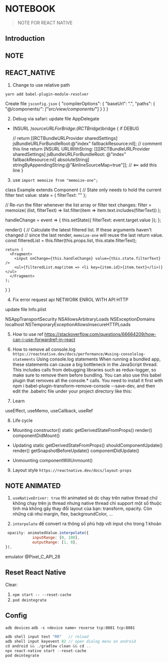 # NOTEBOOK

> NOTE FOR REACT NATIVE

## Introduction

## NOTE

## REACT_NATIVE

1. Change to use relative path

`yarn add babel-plugin-module-resolver`

Create file `jsconfig.json`
{
"compilerOptions": {
"baseUrl": ".",
"paths": {
"@/components/_": ["src/view/components/_"]
}
}
}

2. Debug via safari: update file AppDelegate

- (NSURL _)sourceURLForBridge:(RCTBridge_)bridge
  {
  if DEBUG

  // return [[RCTBundleURLProvider sharedSettings] jsBundleURLForBundleRoot:@"index" fallbackResource:nil];    // comment this line
return [NSURL URLWithString: [[[[RCTBundleURLProvider sharedSettings] jsBundleURLForBundleRoot: @"index" fallbackResource:nil] absoluteString] stringByAppendingString:@"&inlineSourceMap=true"]]; // <== add this line
  }

3. use `import memoize from "memoize-one";`

class Example extends Component {
// State only needs to hold the current filter text value:
state = { filterText: "" };

// Re-run the filter whenever the list array or filter text changes:
filter = memoize(
(list, filterText) => list.filter(item => item.text.includes(filterText))
);

handleChange = event => {
this.setState({ filterText: event.target.value });
};

render() {
// Calculate the latest filtered list. If these arguments haven't changed
// since the last render, `memoize-one` will reuse the last return value.
const filteredList = this.filter(this.props.list, this.state.filterText);

    return (
      <Fragment>
        <input onChange={this.handleChange} value={this.state.filterText} />
        <ul>{filteredList.map(item => <li key={item.id}>{item.text}</li>)}</ul>
      </Fragment>
    );

}
}

4. Fix error request api NETWORK ENROL WITH API HTTP

update file Info.plist

<key>NSAppTransportSecurity</key>
<dict>
<key>NSAllowsArbitraryLoads</key>
<true/>
<key>NSExceptionDomains</key>
<dict>
<key>localhost</key>
<dict>
<key>NSTemporaryExceptionAllowsInsecureHTTPLoads</key>
<true/>
</dict>
</dict>
</dict>

5. How to use ref
   <https://stackoverflow.com/questions/66664209/how-can-i-use-forwardref-in-react>

6. How to remove all console.log `https://reactnative.dev/docs/performance/#using-consolelog-statements`
   Using console.log statements
   When running a bundled app, these statements can cause a big bottleneck in the JavaScript thread. This includes calls from debugging libraries such as redux-logger, so make sure to remove them before bundling. You can also use this babel plugin that removes all the console.\* calls. You need to install it first with npm i babel-plugin-transform-remove-console --save-dev, and then edit the .babelrc file under your project directory like this:

7. Learn

useEffect, useMemo, useCallback, useRef

8. Life cycle

- Mounting
  constructor()
  static getDerivedStateFromProps()
  render()
  componentDidMount()

- Updating
  static getDerivedStateFromProps()
  shouldComponentUpdate()
  render()
  getSnapshotBeforeUpdate()
  componentDidUpdate()

- Unmounting
  componentWillUnmount()

9. Layout style
   `https://reactnative.dev/docs/layout-props`

## NOTE ANIMATED

1. `useNativeDriver: true`
   thì animated sẽ dc chạy trên native thread chứ không chạy trên js thread nhưng native thread chỉ support một số thuộc tính mà không gây thay đổi layout của bạn: transform, opacity. Còn những cái như margin, flex, backgroundColor, ...

2. `interpolate` để convert ra thông số phù hợp với input cho trong 1 khoản

```javascript
 opacity: animatedValue.interpolate({
            inputRange: [0, 100],
            outputRange: [1, 0],
}),
```

emulator @Pixel_C_API_28

## Reset React Native
Clear:
1. `npm start -- --reset-cache`
2. `pod deintegrate`

## Config

`adb devices`
`adb -s <device name> reverse tcp:8081 tcp:8081`


```Javascript
adb shell input text "RR"   // reload 
adb shell input keyevent 82 // open dialog menu on android
cd android && ./gradlew clean && cd ..
npx react-native start --reset-cache
pod deintegrate
```
